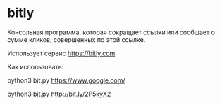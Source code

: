# bitly
Консольная программа, которая сокращает ссылки или сообщает о сумме кликов, совершенных по этой ссылке.

Использует сервис https://bitly.com


Как использовать: 

python3 bit.py https://www.google.com/

python3 bit.py http://bit.ly/2P5kyX2

